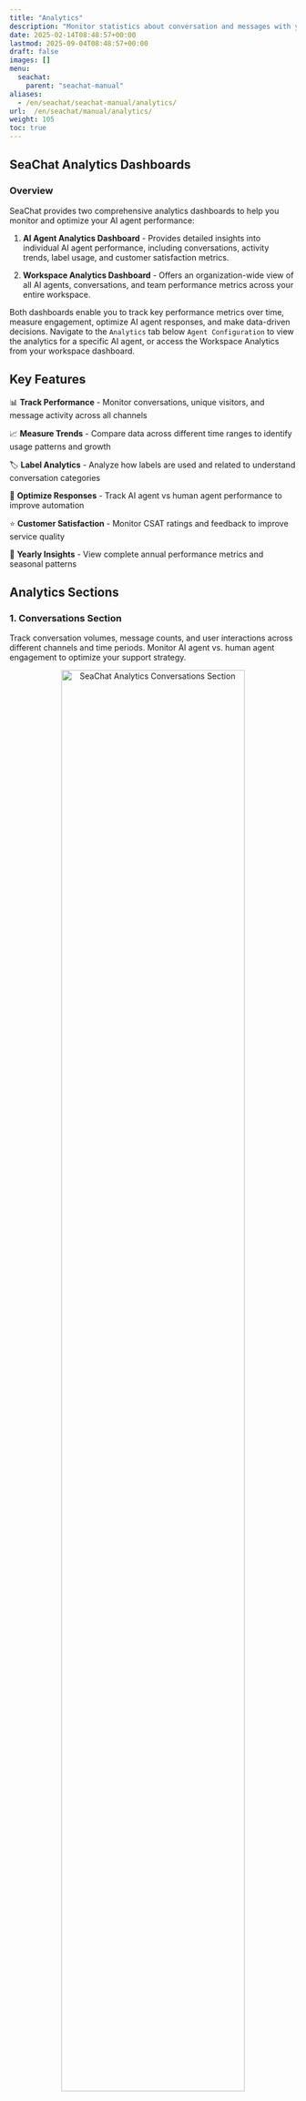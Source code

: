 ```yaml
---
title: "Analytics"
description: "Monitor statistics about conversation and messages with your AI agents and workspace over time."
date: 2025-02-14T08:48:57+00:00
lastmod: 2025-09-04T08:48:57+00:00
draft: false
images: []
menu:
  seachat:
    parent: "seachat-manual"
aliases:
  - /en/seachat/seachat-manual/analytics/
url:  /en/seachat/manual/analytics/
weight: 105
toc: true
---
```


## SeaChat Analytics Dashboards

### Overview

SeaChat provides two comprehensive analytics dashboards to help you monitor and optimize your AI agent performance:

1. **AI Agent Analytics Dashboard** - Provides detailed insights into individual AI agent performance, including conversations, activity trends, label usage, and customer satisfaction metrics.

2. **Workspace Analytics Dashboard** - Offers an organization-wide view of all AI agents, conversations, and team performance metrics across your entire workspace.

Both dashboards enable you to track key performance metrics over time, measure engagement, optimize AI agent responses, and make data-driven decisions. Navigate to the `Analytics` tab below `Agent Configuration` to view the analytics for a specific AI agent, or access the Workspace Analytics from your workspace dashboard.

## Key Features

📊 **Track Performance** - Monitor conversations, unique visitors, and message activity across all channels

📈 **Measure Trends** - Compare data across different time ranges to identify usage patterns and growth

🏷️ **Label Analytics** - Analyze how labels are used and related to understand conversation categories

🤖 **Optimize Responses** - Track AI agent vs human agent performance to improve automation

⭐ **Customer Satisfaction** - Monitor CSAT ratings and feedback to improve service quality

📅 **Yearly Insights** - View complete annual performance metrics and seasonal patterns

## Analytics Sections

### 1. Conversations Section

Track conversation volumes, message counts, and user interactions across different channels and time periods. Monitor AI agent vs. human agent engagement to optimize your support strategy.

<center>
<a style="border-radius: 0.4rem; cursor: zoom-in;" href="/images/seachat/en/analytics/analytics-conversation-section.png" target="_blank">
<img width="80%" style="border-radius: 0.4rem" src="/images/seachat/en/analytics/analytics-conversation-section.png" alt="SeaChat Analytics Conversations Section">
</a>

**Conversations Analytics Dashboard**
</center>

Key metrics include:
- Total conversations
- Message volumes and trends
- User engagement patterns
- AI agent vs human agent distribution
- Channel performance comparison

### 2. Activity Trend Section

Monitor activity patterns between AI agents and human agents across different time periods. Track messages and calls to understand workload distribution and identify peak hours.

<center>
<a style="border-radius: 0.4rem; cursor: zoom-in;" href="/images/seachat/en/analytics/analytics-activity-trend-section.png" target="_blank">
<img width="80%" style="border-radius: 0.4rem" src="/images/seachat/en/analytics/analytics-activity-trend-section.png" alt="SeaChat Analytics Activity Trend">
</a>

**Activity Trend Analysis**
</center>

Features include:
- **Calls and Messages Tabs** - Switch between viewing call activity or message activity
- **Time Unit Selection** - Choose to view trends by day, month, or year
- **Agent Comparison** - Compare AI agent vs human agent activity levels
- **Peak Hour Identification** - Identify busy periods for better resource planning

### 3. Label Usage Overview

Get insights into how many conversations each label is attached to, helping you understand the categorization of your customer interactions.

<center>
<a style="border-radius: 0.4rem; cursor: zoom-in;" href="/images/seachat/en/analytics/analytics-label-usage-overview-section.png" target="_blank">
<img width="80%" style="border-radius: 0.4rem" src="/images/seachat/en/analytics/analytics-label-usage-overview-section.png" alt="SeaChat Analytics Label Usage Overview">
</a>

**Label Usage Overview**
</center>

This section shows total conversations per label

### 4. Label Usage by Period

Analyze how label usage changes over time with detailed breakdowns by day, month, or year. Track label trends and identify patterns in conversation categorization.

<center>
<a style="border-radius: 0.4rem; cursor: zoom-in;" href="/images/seachat/en/analytics/analytics-label-usage-by-period-section.png" target="_blank">
<img width="80%" style="border-radius: 0.4rem" src="/images/seachat/en/analytics/analytics-label-usage-by-period-section.png" alt="SeaChat Analytics Label Usage by Period">
</a>

**Label Usage Trends Over Time**
</center>

Capabilities include:
- Time-based label trend analysis
- Comparison of label usage patterns
- Identification of seasonal or recurring issues
- Data export for deeper analysis

### 5. Label Relationship Analysis

Analyze how different labels appear together in conversations. Select two labels to discover overlap patterns, co-occurrence rates, and relationship insights for better label organization.

<center>
<a style="border-radius: 0.4rem; cursor: zoom-in;" href="/images/seachat/en/analytics/analytics-label-relationship-section.png" target="_blank">
<img width="100%" style="border-radius: 0.4rem" src="/images/seachat/en/analytics/analytics-label-relationship-section.png" alt="SeaChat Analytics Label Relationship Analysis">
</a>

**Label Relationship Analysis - Example: New User and Solved Labels**
</center>

This analysis helps you:
- Understand label co-occurrences
- Identify related conversation topics
- Optimize label taxonomy
- Discover hidden patterns in customer interactions

### 6. Customer Satisfaction (CSAT)

*Note: This section is only available in the AI Agent Analytics Dashboard as CSAT ratings are specific to each AI agent.*

Track customer satisfaction through star ratings and feedback comments. Monitor satisfaction rates, rating distributions, and recent customer feedback to improve service quality. Link to the conversation for each comment.

<center>
<a style="border-radius: 0.4rem; cursor: zoom-in;" href="/images/seachat/en/analytics/analytics-csat-section.png" target="_blank">
<img width="80%" style="border-radius: 0.4rem" src="/images/seachat/en/analytics/analytics-csat-section.png" alt="SeaChat Analytics CSAT Dashboard">
</a>

**Customer Satisfaction Analytics**
</center>

CSAT metrics include:
- Overall satisfaction score
- Rating distribution (1-5 stars)
- Recent feedback comments
- Satisfaction trends over time
- Channel-specific satisfaction rates

### 7. Yearly Overview

View your complete yearly performance metrics including total conversations, messages, and monthly trends to understand your annual growth and seasonality patterns.

<center>
<a style="border-radius: 0.4rem; cursor: zoom-in;" href="/images/seachat/en/analytics/analytics-yearly-overview-section.png" target="_blank">
<img width="80%" style="border-radius: 0.4rem" src="/images/seachat/en/analytics/analytics-yearly-overview-section.png" alt="SeaChat Analytics Yearly Overview">
</a>

**Yearly Performance Overview**
</center>

Annual insights include:
- Total yearly conversations
- Average messages per conversation
- Monthly trend visualization
- Year-over-year comparisons
- Seasonal pattern identification
- Growth metrics and milestones

### Time Zone Configuration
Select your preferred timezone for data presentation to ensure accurate time-based analytics.

## Best Practices

1. **Regular Monitoring** - Check your analytics dashboards weekly to stay informed about trends
2. **Label Consistency** - Use consistent labeling to get meaningful insights from label analytics
3. **CSAT Follow-up** - Act on customer feedback promptly to improve satisfaction scores
4. **Peak Hour Planning** - Use activity trends to schedule human agents during busy periods
5. **Channel Optimization** - Focus resources on high-performing channels based on conversation data
